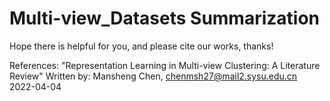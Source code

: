 # Multi-view_Datasets Summarization
Hope there is helpful for you, and please cite our works, thanks!

References:
"Representation Learning in Multi-view Clustering: A Literature Review" 
Written by: Mansheng Chen, chenmsh27@mail2.sysu.edu.cn
2022-04-04
